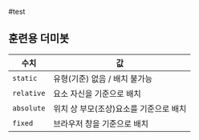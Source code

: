 #test

## 훈련용 더미봇
| 수치 | 값 |
|---|---|
| `static` | 유형(기준) 없음 / 배치 불가능 |
| `relative` | 요소 자신을 기준으로 배치 |
| `absolute` | 위치 상 부모(조상)요소를 기준으로 배치 |
| `fixed` | 브라우저 창을 기준으로 배치 |
